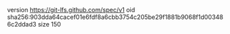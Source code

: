 version https://git-lfs.github.com/spec/v1
oid sha256:903dda64cacef01e6fdf8a6cbb3754c205be29f1881b9068f1d003486c2ddad3
size 150
